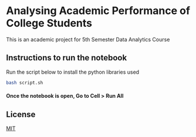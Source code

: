 # Analysing Academic Performance of College Students

This is an academic project for 5th Semester Data Analytics Course

## Instructions to run the notebook

Run the script below to install the python libraries used 

```bash
bash script.sh
```

#### Once the notebook is open, Go to  Cell > Run All  


## License
[MIT](https://choosealicense.com/licenses/mit/)